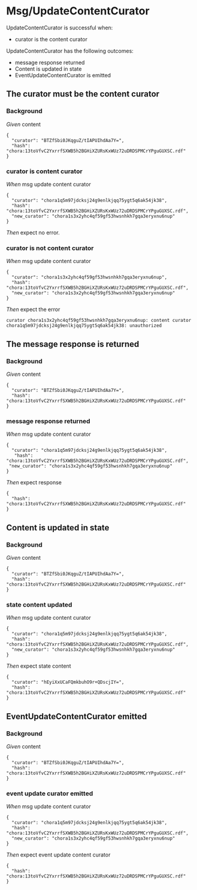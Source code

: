# Msg/UpdateContentCurator

UpdateContentCurator is successful when:
  - curator is the content curator

  UpdateContentCurator has the following outcomes:
  - message response returned
  - Content is updated in state
  - EventUpdateContentCurator is emitted

## The curator must be the content curator

### Background

_Given_ content

```
{
  "curator": "BTZfSbi0JKqguZ/tIAPUIhdAa7Y=",
  "hash": "chora:13toVfvC2YxrrfSXWB5h2BGHiXZURsKxWUz72uDRDSPMCrYPguGUXSC.rdf"
}
```

### curator is content curator

_When_ msg update content curator

```
{
  "curator": "chora1q5m97jdcksj24g9enlkjqq75ygt5q6ak54jk38",
  "hash": "chora:13toVfvC2YxrrfSXWB5h2BGHiXZURsKxWUz72uDRDSPMCrYPguGUXSC.rdf",
  "new_curator": "chora1s3x2yhc4qf59gf53hwsnhkh7gqa3eryxnu6nup"
}
```

_Then_ expect no error.

### curator is not content curator

_When_ msg update content curator

```
{
  "curator": "chora1s3x2yhc4qf59gf53hwsnhkh7gqa3eryxnu6nup",
  "hash": "chora:13toVfvC2YxrrfSXWB5h2BGHiXZURsKxWUz72uDRDSPMCrYPguGUXSC.rdf",
  "new_curator": "chora1s3x2yhc4qf59gf53hwsnhkh7gqa3eryxnu6nup"
}
```

_Then_ expect the error

```
curator chora1s3x2yhc4qf59gf53hwsnhkh7gqa3eryxnu6nup: content curator chora1q5m97jdcksj24g9enlkjqq75ygt5q6ak54jk38: unauthorized
```

## The message response is returned

### Background

_Given_ content

```
{
  "curator": "BTZfSbi0JKqguZ/tIAPUIhdAa7Y=",
  "hash": "chora:13toVfvC2YxrrfSXWB5h2BGHiXZURsKxWUz72uDRDSPMCrYPguGUXSC.rdf"
}
```

### message response returned

_When_ msg update content curator

```
{
  "curator": "chora1q5m97jdcksj24g9enlkjqq75ygt5q6ak54jk38",
   "hash": "chora:13toVfvC2YxrrfSXWB5h2BGHiXZURsKxWUz72uDRDSPMCrYPguGUXSC.rdf",
 "new_curator": "chora1s3x2yhc4qf59gf53hwsnhkh7gqa3eryxnu6nup"
}
```

_Then_ expect response

```
{
  "hash": "chora:13toVfvC2YxrrfSXWB5h2BGHiXZURsKxWUz72uDRDSPMCrYPguGUXSC.rdf"
}
```

## Content is updated in state

### Background

_Given_ content

```
{
  "curator": "BTZfSbi0JKqguZ/tIAPUIhdAa7Y=",
  "hash": "chora:13toVfvC2YxrrfSXWB5h2BGHiXZURsKxWUz72uDRDSPMCrYPguGUXSC.rdf"
}
```

### state content updated

_When_ msg update content curator

```
{
  "curator": "chora1q5m97jdcksj24g9enlkjqq75ygt5q6ak54jk38",
  "hash": "chora:13toVfvC2YxrrfSXWB5h2BGHiXZURsKxWUz72uDRDSPMCrYPguGUXSC.rdf",
  "new_curator": "chora1s3x2yhc4qf59gf53hwsnhkh7gqa3eryxnu6nup"
}
```

_Then_ expect state content

```
{
  "curator": "hEyiXxUCaFQmkbuhO9r+QDscjIY=",
  "hash": "chora:13toVfvC2YxrrfSXWB5h2BGHiXZURsKxWUz72uDRDSPMCrYPguGUXSC.rdf"
}
```

## EventUpdateContentCurator emitted

### Background

_Given_ content

```
{
  "curator": "BTZfSbi0JKqguZ/tIAPUIhdAa7Y=",
  "hash": "chora:13toVfvC2YxrrfSXWB5h2BGHiXZURsKxWUz72uDRDSPMCrYPguGUXSC.rdf"
}
```

### event update curator emitted

_When_ msg update content curator

```
{
  "curator": "chora1q5m97jdcksj24g9enlkjqq75ygt5q6ak54jk38",
  "hash": "chora:13toVfvC2YxrrfSXWB5h2BGHiXZURsKxWUz72uDRDSPMCrYPguGUXSC.rdf",
  "new_curator": "chora1s3x2yhc4qf59gf53hwsnhkh7gqa3eryxnu6nup"
}
```

_Then_ expect event update content curator

```
{
  "hash": "chora:13toVfvC2YxrrfSXWB5h2BGHiXZURsKxWUz72uDRDSPMCrYPguGUXSC.rdf"
}
```
